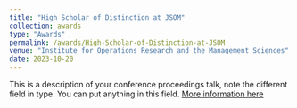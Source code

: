 ```yaml
---
title: "High Scholar of Distinction at JSOM"
collection: awards
type: "Awards"
permalink: /awards/High-Scholar-of-Distinction-at-JSOM
venue: "Institute for Operations Research and the Management Sciences"
date: 2023-10-20  
---
```


This is a description of your conference proceedings talk, note the different field in type. You can put anything in this field.
[More information here](https://meetings.informs.org/wordpress/seattle2024/)

